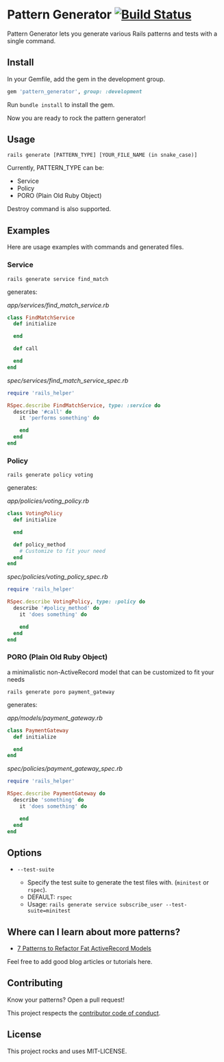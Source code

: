 # Pattern Generator [![Build Status](https://travis-ci.org/sungwoncho/pattern_generator.svg?branch=master)](https://travis-ci.org/sungwoncho/pattern_generator)

Pattern Generator lets you generate various Rails patterns and tests with a single
command.


## Install

In your Gemfile, add the gem in the development group.

```ruby
gem 'pattern_generator', group: :development
```

Run `bundle install` to install the gem.

Now you are ready to rock the pattern generator!


## Usage

```
rails generate [PATTERN_TYPE] [YOUR_FILE_NAME (in snake_case)]
```

Currently, PATTERN_TYPE can be:

* Service
* Policy
* PORO (Plain Old Ruby Object)

Destroy command is also supported.


## Examples

Here are usage examples with commands and generated files.

### Service

```
rails generate service find_match
```

generates:


*app/services/find_match_service.rb*
```ruby
class FindMatchService
  def initialize

  end

  def call

  end
end
```

*spec/services/find_match_service_spec.rb*
```ruby
require 'rails_helper'

RSpec.describe FindMatchService, type: :service do
  describe '#call' do
    it 'performs something' do

    end
  end
end
```

### Policy

```
rails generate policy voting
```

generates:


*app/policies/voting_policy.rb*
```ruby
class VotingPolicy
  def initialize

  end

  def policy_method
    # Customize to fit your need
  end
end
```

*spec/policies/voting_policy_spec.rb*
```ruby
require 'rails_helper'

RSpec.describe VotingPolicy, type: :policy do
  describe '#policy_method' do
    it 'does something' do

    end
  end
end
```

### PORO (Plain Old Ruby Object)

a minimalistic non-ActiveRecord model that can be customized to fit your needs

```
rails generate poro payment_gateway
```

generates:


*app/models/payment_gateway.rb*
```ruby
class PaymentGateway
  def initialize

  end
end

```

*spec/policies/payment_gateway_spec.rb*
```ruby
require 'rails_helper'

RSpec.describe PaymentGateway do
  describe 'something' do
    it 'does something' do

    end
  end
end

```


## Options

* `--test-suite`

  * Specify the test suite to generate the test files with. (`minitest` or `rspec`).
  * DEFAULT: `rspec`
  * Usage: `rails generate service subscribe_user --test-suite=minitest`


## Where can I learn about more patterns?

* [7 Patterns to Refactor Fat ActiveRecord Models](http://blog.codeclimate.com/blog/2012/10/17/7-ways-to-decompose-fat-activerecord-models/)

Feel free to add good blog articles or tutorials here.


## Contributing

Know your patterns? Open a pull request!

This project respects the [contributor code of conduct](https://github.com/sungwoncho/pattern_generator/blob/master/code_of_conduct.md).


## License

This project rocks and uses MIT-LICENSE.
